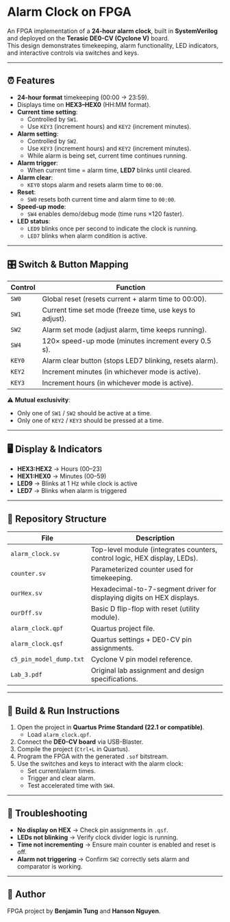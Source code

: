# Alarm Clock on FPGA

An FPGA implementation of a **24-hour alarm clock**, built in **SystemVerilog** and deployed on the **Terasic DE0-CV (Cyclone V)** board.  
This design demonstrates timekeeping, alarm functionality, LED indicators, and interactive controls via switches and keys.

---

## ⏰ Features

- **24-hour format** timekeeping (00:00 → 23:59).
- Displays time on **HEX3–HEX0** (HH:MM format).  
- **Current time setting**:
  - Controlled by `SW1`.
  - Use `KEY3` (increment hours) and `KEY2` (increment minutes).
- **Alarm setting**:
  - Controlled by `SW2`.
  - Use `KEY3` (increment hours) and `KEY2` (increment minutes).
  - While alarm is being set, current time continues running.
- **Alarm trigger**:
  - When current time = alarm time, **LED7** blinks until cleared.
- **Alarm clear**:
  - `KEY0` stops alarm and resets alarm time to `00:00`.
- **Reset**:
  - `SW0` resets both current time and alarm time to `00:00`.
- **Speed-up mode**:
  - `SW4` enables demo/debug mode (time runs ×120 faster).
- **LED status**:
  - `LED9` blinks once per second to indicate the clock is running.
  - `LED7` blinks when alarm condition is active.

---

## 🎛️ Switch & Button Mapping

| Control | Function |
|---------|----------|
| `SW0` | Global reset (resets current + alarm time to 00:00). |
| `SW1` | Current time set mode (freeze time, use keys to adjust). |
| `SW2` | Alarm set mode (adjust alarm, time keeps running). |
| `SW4` | 120× speed-up mode (minutes increment every 0.5 s). |
| `KEY0` | Alarm clear button (stops LED7 blinking, resets alarm). |
| `KEY2` | Increment minutes (in whichever mode is active). |
| `KEY3` | Increment hours (in whichever mode is active). |

⚠️ **Mutual exclusivity**:  
- Only one of `SW1` / `SW2` should be active at a time.  
- Only one of `KEY2` / `KEY3` should be pressed at a time.  

---

## 🖥️ Display & Indicators

- **HEX3:HEX2** → Hours (00–23)  
- **HEX1:HEX0** → Minutes (00–59)  
- **LED9** → Blinks at 1 Hz while clock is active  
- **LED7** → Blinks when alarm is triggered  

---

## 📂 Repository Structure

| File | Description |
|------|-------------|
| `alarm_clock.sv` | Top-level module (integrates counters, control logic, HEX display, LEDs). |
| `counter.sv` | Parameterized counter used for timekeeping. |
| `ourHex.sv` | Hexadecimal-to-7-segment driver for displaying digits on HEX displays. |
| `ourDff.sv` | Basic D flip-flop with reset (utility module). |
| `alarm_clock.qpf` | Quartus project file. |
| `alarm_clock.qsf` | Quartus settings + DE0-CV pin assignments. |
| `c5_pin_model_dump.txt` | Cyclone V pin model reference. |
| `Lab_3.pdf` | Original lab assignment and design specifications. |

---

## 🚀 Build & Run Instructions

1. Open the project in **Quartus Prime Standard (22.1 or compatible)**.
   - Load `alarm_clock.qpf`.
2. Connect the **DE0-CV board** via USB-Blaster.
3. Compile the project (`Ctrl+L` in Quartus).
4. Program the FPGA with the generated `.sof` bitstream.
5. Use the switches and keys to interact with the alarm clock:
   - Set current/alarm times.
   - Trigger and clear alarm.
   - Test accelerated time with `SW4`.

---

## 🐞 Troubleshooting

- **No display on HEX** → Check pin assignments in `.qsf`.  
- **LEDs not blinking** → Verify clock divider logic is running.  
- **Time not incrementing** → Ensure main counter is enabled and reset is off.  
- **Alarm not triggering** → Confirm `SW2` correctly sets alarm and comparator is working.  

---

## 👤 Author

FPGA project by **Benjamin Tung** and **Hanson Nguyen**.
